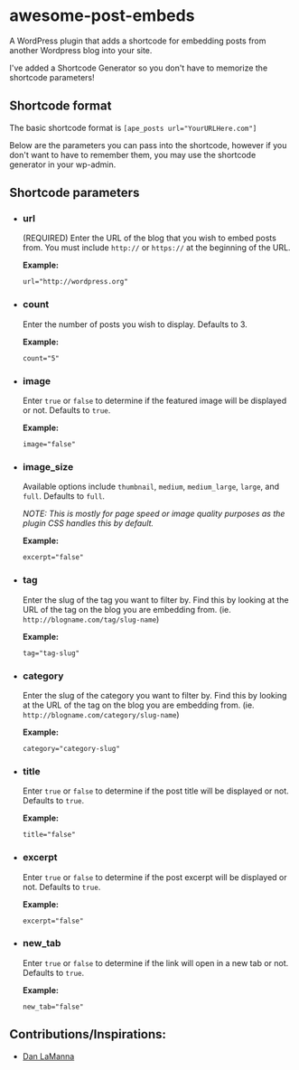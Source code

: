 # awesome-post-embeds
A WordPress plugin that adds a shortcode for embedding posts from another Wordpress blog into your site. 

I've added a Shortcode Generator so you don't have to memorize the shortcode parameters!

## Shortcode format
The basic shortcode format is `[ape_posts url="YourURLHere.com"]`

Below are the parameters you can pass into the shortcode, however if you don't want to have to remember them, you may use the shortcode generator in your wp-admin.

## Shortcode parameters
* ### url
  (REQUIRED) Enter the URL of the blog that you wish to embed posts from. You must include `http://` or `https://` at the beginning of the URL.

  __Example:__
  ```
  url="http://wordpress.org"
  ```
* ### count
  Enter the number of posts you wish to display. Defaults to 3.

  __Example:__
  ```
  count="5"
  ```
* ### image
  Enter `true` or `false` to determine if the featured image will be displayed or not. Defaults to `true`.

  __Example:__
  ```
  image="false"
  ```
* ### image_size
  Available options include `thumbnail`, `medium`, `medium_large`, `large`, and `full`. Defaults to `full`.

  _NOTE: This is mostly for page speed or image quality purposes as the plugin CSS handles this by default._

  __Example:__
  ```
  excerpt="false"
  ```
* ### tag
  Enter the slug of the tag you want to filter by. Find this by looking at the URL of the tag on the blog you are embedding from. (ie. `http://blogname.com/tag/slug-name`)

  __Example:__
  ```
  tag="tag-slug"
  ```
* ### category
  Enter the slug of the category you want to filter by. Find this by looking at the URL of the tag on the blog you are embedding from. (ie. `http://blogname.com/category/slug-name`)

  __Example:__
  ```
  category="category-slug"
  ```
* ### title
  Enter `true` or `false` to determine if the post title will be displayed or not. Defaults to `true`.

  __Example:__
  ```
  title="false"
  ```
* ### excerpt
  Enter `true` or `false` to determine if the post excerpt will be displayed or not. Defaults to `true`.

  __Example:__
  ```
  excerpt="false"
  ```
* ### new_tab
  Enter `true` or `false` to determine if the link will open in a new tab or not. Defaults to `true`.

  __Example:__
  ```
  new_tab="false"
  ```

## Contributions/Inspirations:
* [Dan LaManna](https://github.com/danlamanna)
